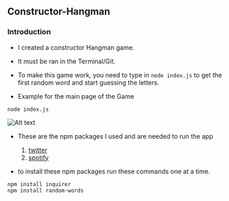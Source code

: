 ## Constructor-Hangman

### Introduction

* I created a constructor Hangman game.
* It must be ran in the Terminal/Git.
* To make this game work, you need to type in ```node index.js``` to get the first random word and start guessing the letters.

* Example for the main page of the Game

```
node index.js
```

![Alt text](/images/screenshot.png?raw=true)



* These are the npm packages I used and are needed to run the app
	1. [twitter](https://www.npmjs.com/package/inquirer)
	2. [spotify](https://www.npmjs.com/package/random-words)

* to install these npm packages run these commands one at a time.
```
npm install inquirer
npm install random-words
```
